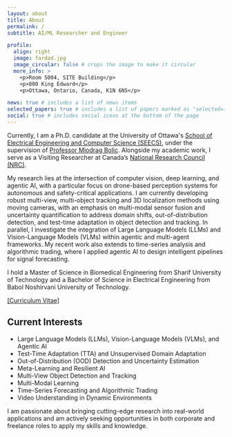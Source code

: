 ```yaml
---
layout: about
title: About
permalink: /
subtitle: AI/ML Researcher and Engineer

profile:
  align: right
  image: fardad.jpg
  image_circular: false # crops the image to make it circular
  more_info: >
    <p>Room 5004, SITE Building</p>
    <p>800 King Edward</p>
    <p>Ottawa, Ontario, Canada, K1N 6N5</p>

news: true # includes a list of news items
selected_papers: true # includes a list of papers marked as "selected={true}"
social: true # includes social icons at the bottom of the page
---
```


Currently, I am a Ph.D. candidate at the University of Ottawa's <a href="https://engineering.uottawa.ca/school-EECS" target="_blank">School of Electrical Engineering and Computer Science (SEECS)</a>, under the supervision of <a href="https://www.carg-uottawa.com/people/miodrag-bolic" target="_blank">Professor Miodrag Bolic</a>. Alongside my academic work, I serve as a Visiting Researcher at Canada’s <a href="https://nrc.canada.ca/en" target="_blank">National Research Council (NRC)</a>.

My research lies at the intersection of computer vision, deep learning, and agentic AI, with a particular focus on drone-based perception systems for autonomous and safety-critical applications. I am currently developing robust multi-view, multi-object tracking and 3D localization methods using moving cameras, with an emphasis on multi-modal sensor fusion and uncertainty quantification to address domain shifts, out-of-distribution detection, and test-time adaptation in object detection and tracking. In parallel, I investigate the integration of Large Language Models (LLMs) and Vision-Language Models (VLMs) within agentic and multi-agent frameworks. My recent work also extends to time-series analysis and algorithmic trading, where I applied agentic AI to design intelligent pipelines for signal forecasting.

I hold a Master of Science in Biomedical Engineering from Sharif University of Technology and a Bachelor of Science in Electrical Engineering from Babol Noshirvani University of Technology.

<a href="../assets/Fardad-Dadboud-FlowCV-Resume-20250703.pdf" target="_blank">[Curriculum Vitae]</a>

## Current Interests

- Large Language Models (LLMs), Vision-Language Models (VLMs), and Agentic AI
- Test-Time Adaptation (TTA) and Unsupervised Domain Adaptation
- Out-of-Distribution (OOD) Detection and Uncertainty Estimation
- Meta-Learning and Resilient AI
- Multi-View Object Detection and Tracking
- Multi-Modal Learning
- Time-Series Forecasting and Algorithmic Trading
- Video Understanding in Dynamic Environments

I am passionate about bringing cutting-edge research into real-world applications and am actively seeking opportunities in both corporate and freelance roles to apply my skills and knowledge.
